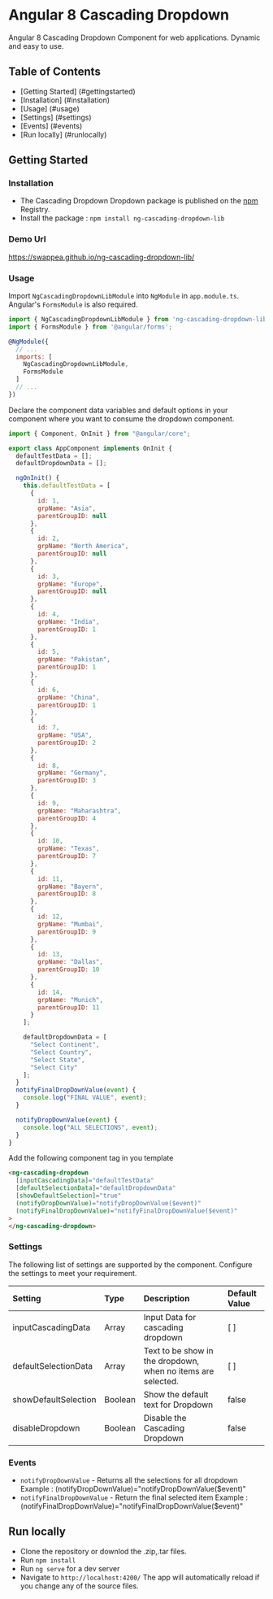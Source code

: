 # Angular 8 Cascading Dropdown

Angular 8 Cascading Dropdown Component for web applications. Dynamic and easy to use.

## Table of Contents

- [Getting Started] (#gettingstarted)
- [Installation]  (#installation)
- [Usage] (#usage)
- [Settings] (#settings)
- [Events] (#events)
- [Run locally] (#runlocally)

## Getting Started

### Installation

- The Cascading Dropdown Dropdown package is published on the [npm](https://www.npmjs.com/package/ng-cascading-dropdown-lib) Registry.
- Install the package :
  `npm install ng-cascading-dropdown-lib`

### Demo Url
https://swappea.github.io/ng-cascading-dropdown-lib/

### Usage

Import `NgCascadingDropdownLibModule` into `NgModule` in `app.module.ts`. Angular's `FormsModule` is also required.

```js
import { NgCascadingDropdownLibModule } from 'ng-cascading-dropdown-lib';
import { FormsModule } from '@angular/forms';

@NgModule({
  // ...
  imports: [
    NgCascadingDropdownLibModule,
    FormsModule
  ]
  // ...
})

```

Declare the component data variables and default options in your component where you want to consume the dropdown component.

```js
import { Component, OnInit } from "@angular/core";

export class AppComponent implements OnInit {
  defaultTestData = [];
  defaultDropdownData = [];

  ngOnInit() {
    this.defaultTestData = [
      {
        id: 1,
        grpName: "Asia",
        parentGroupID: null
      },
      {
        id: 2,
        grpName: "North America",
        parentGroupID: null
      },
      {
        id: 3,
        grpName: "Europe",
        parentGroupID: null
      },
      {
        id: 4,
        grpName: "India",
        parentGroupID: 1
      },
      {
        id: 5,
        grpName: "Pakistan",
        parentGroupID: 1
      },
      {
        id: 6,
        grpName: "China",
        parentGroupID: 1
      },
      {
        id: 7,
        grpName: "USA",
        parentGroupID: 2
      },
      {
        id: 8,
        grpName: "Germany",
        parentGroupID: 3
      },
      {
        id: 9,
        grpName: "Maharashtra",
        parentGroupID: 4
      },
      {
        id: 10,
        grpName: "Texas",
        parentGroupID: 7
      },
      {
        id: 11,
        grpName: "Bayern",
        parentGroupID: 8
      },
      {
        id: 12,
        grpName: "Mumbai",
        parentGroupID: 9
      },
      {
        id: 13,
        grpName: "Dallas",
        parentGroupID: 10
      },
      {
        id: 14,
        grpName: "Munich",
        parentGroupID: 11
      }
    ];

    defaultDropdownData = [
      "Select Continent",
      "Select Country",
      "Select State",
      "Select City"
    ];
  }
  notifyFinalDropDownValue(event) {
    console.log("FINAL VALUE", event);
  }

  notifyDropDownValue(event) {
    console.log("ALL SELECTIONS", event);
  }
}
```

Add the following component tag in you template

```html
<ng-cascading-dropdown
  [inputCascadingData]="defaultTestData"
  [defaultSelectionData]="defaultDropdownData"
  [showDefaultSelection]="true"
  (notifyDropDownValue)="notifyDropDownValue($event)"
  (notifyFinalDropDownValue)="notifyFinalDropDownValue($event)"
>
</ng-cascading-dropdown>
```

### Settings

The following list of settings are supported by the component. Configure the settings to meet your requirement.

| Setting              | Type    | Description                                                  | Default Value |
| :------------------- | :------ | :----------------------------------------------------------- | :------------ |
| inputCascadingData   | Array   | Input Data for cascading dropdown                            | [ ]           |
| defaultSelectionData | Array   | Text to be show in the dropdown, when no items are selected. | [ ]           |
| showDefaultSelection | Boolean | Show the default text for Dropdown                           | false         |
| disableDropdown      | Boolean | Disable the Cascading Dropdown                               | false         |

### Events

- `notifyDropDownValue` - Returns all the selections for all dropdown
  Example : (notifyDropDownValue)="notifyDropDownValue(\$event)"
- `notifyFinalDropDownValue` - Return the final selected item
  Example : (notifyFinalDropDownValue)="notifyFinalDropDownValue(\$event)"

## Run locally

- Clone the repository or downlod the .zip,.tar files.
- Run `npm install`
- Run `ng serve` for a dev server
- Navigate to `http://localhost:4200/`
  The app will automatically reload if you change any of the source files.
